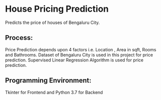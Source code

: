 # House Pricing Prediction

Predicts the price of houses of Bengaluru City.

## Process:
Price Prediction depends upon 4 factors i.e. Location , Area in sqft, Rooms and Bathrooms. Dataset of Bengaluru City is used in this project for price prediction.
Supervised Linear Regression Algorithm is used for price prediction.

## Programming Environment:
Tkinter for Frontend and Python 3.7 for Backend
